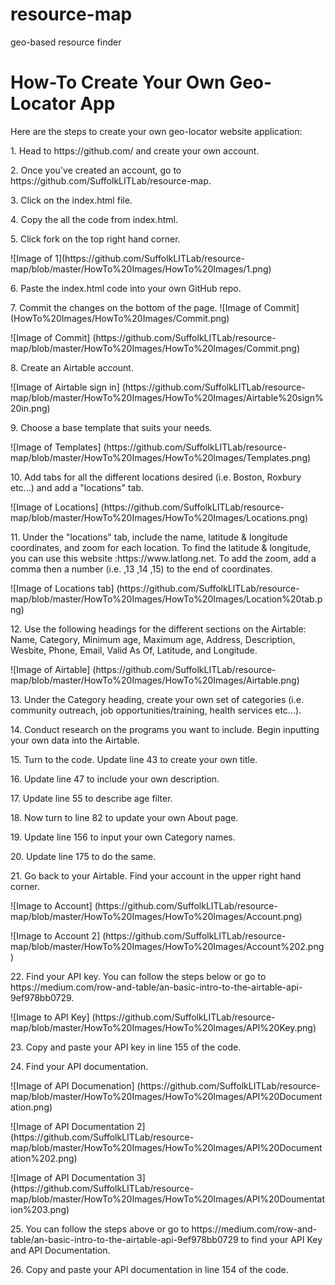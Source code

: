 # resource-map
geo-based resource finder
# How-To Create Your Own Geo-Locator App
Here are the steps to create your own geo-locator website application:
<p> 1. Head to https://github.com/ and create your own account.
<p> 2. Once you've created an account, go to https://github.com/SuffolkLITLab/resource-map.
<p> 3. Click on the index.html file.
<p> 4. Copy the all the code from index.html. 
<p> 5. Click fork on the top right hand corner. 
<p> ![Image of 1](https://github.com/SuffolkLITLab/resource-map/blob/master/HowTo%20Images/HowTo%20Images/1.png)
<p> 6. Paste the index.html code into your own GitHub repo. 
<p> 7. Commit the changes on the bottom of the page.
 ![Image of Commit](HowTo%20Images/HowTo%20Images/Commit.png)  
<p> ![Image of Commit] (https://github.com/SuffolkLITLab/resource-map/blob/master/HowTo%20Images/HowTo%20Images/Commit.png)  
<p> 8. Create an Airtable account.
<p> ![Image of Airtable sign in] (https://github.com/SuffolkLITLab/resource-map/blob/master/HowTo%20Images/HowTo%20Images/Airtable%20sign%20in.png)
<p> 9. Choose a base template that suits your needs.
<p> ![Image of Templates] (https://github.com/SuffolkLITLab/resource-map/blob/master/HowTo%20Images/HowTo%20Images/Templates.png)
<p> 10. Add tabs for all the different locations desired (i.e. Boston, Roxbury etc...) and add a "locations" tab.
<p> ![Image of Locations] (https://github.com/SuffolkLITLab/resource-map/blob/master/HowTo%20Images/HowTo%20Images/Locations.png) 
<p> 11. Under the "locations" tab, include the name, latitude & longitude coordinates, and zoom for each location. To find the latitude & longitude, you can use this website :https://www.latlong.net. To add the zoom, add a comma then a number (i.e. ,13 ,14 ,15) to the end of coordinates. 
<p> ![Image of Locations tab] (https://github.com/SuffolkLITLab/resource-map/blob/master/HowTo%20Images/HowTo%20Images/Location%20tab.png) 
<p> 12. Use the following headings for the different sections on the Airtable: Name, Category, Minimum age, Maximum age, Address, Description, Wesbite, Phone, Email, Valid As Of, Latitude, and Longitude. 
 <p> ![Image of Airtable] (https://github.com/SuffolkLITLab/resource-map/blob/master/HowTo%20Images/HowTo%20Images/Airtable.png)
<p> 13. Under the Category heading, create your own set of categories (i.e. community outreach, job opportunities/training, health services etc...).
<p> 14. Conduct research on the programs you want to include. Begin inputting your own data into the Airtable.
<p> 15. Turn to the code. Update line 43 to create your own title.
<p> 16. Update line 47 to include your own description. 
<p> 17. Update line 55 to describe age filter.
<p> 18. Now turn to line 82 to update your own About page. 
<p> 19. Update line 156 to input your own Category names. 
<p> 20. Update line 175 to do the same.
<p> 21. Go back to your Airtable. Find your account in the upper right hand corner. 
<p> ![Image to Account] (https://github.com/SuffolkLITLab/resource-map/blob/master/HowTo%20Images/HowTo%20Images/Account.png)
<p> ![Image to Account 2] (https://github.com/SuffolkLITLab/resource-map/blob/master/HowTo%20Images/HowTo%20Images/Account%202.png)  
<p> 22. Find your API key. You can follow the steps below or go to https://medium.com/row-and-table/an-basic-intro-to-the-airtable-api-9ef978bb0729. 
<p> ![Image to API Key]  (https://github.com/SuffolkLITLab/resource-map/blob/master/HowTo%20Images/HowTo%20Images/API%20Key.png)
<p> 23. Copy and paste your API key in line 155 of the code.
<p> 24. Find your API documentation.
<p> ![Image of API Documenation] (https://github.com/SuffolkLITLab/resource-map/blob/master/HowTo%20Images/HowTo%20Images/API%20Documentation.png)
<p> ![Image of API Documentation 2] (https://github.com/SuffolkLITLab/resource-map/blob/master/HowTo%20Images/HowTo%20Images/API%20Documentation%202.png)  
<p> ![Image of API Documentation 3] (https://github.com/SuffolkLITLab/resource-map/blob/master/HowTo%20Images/HowTo%20Images/API%20Doumentation%203.png) 
<p> 25. You can follow the steps above or go to https://medium.com/row-and-table/an-basic-intro-to-the-airtable-api-9ef978bb0729 to find your API Key and API Documentation.
<p> 26. Copy and paste your API documentation in line 154 of the code.

